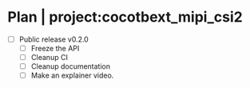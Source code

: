 # Plan | project:cocotbext_mipi_csi2
* [ ] Public release v0.2.0
    * [ ] Freeze the API
    * [ ] Cleanup CI
    * [ ] Cleanup documentation
    * [ ] Make an explainer video.
